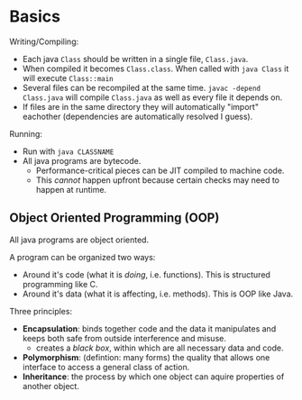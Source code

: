 
# Basics

Writing/Compiling:
- Each java `Class` should be written in a single file, `Class.java`.
- When compiled it becomes `Class.class`. When called with `java Class` it will
  execute `Class::main`
- Several files can be recompiled at the same time. `javac -depend Class.java`
  will compile `Class.java` as well as every file it depends on.
- If files are in the same directory they will automatically "import"
  eachother (dependencies are automatically resolved I guess).

Running:
- Run with `java CLASSNAME`
- All java programs are bytecode.
  - Performance-critical pieces can be JIT compiled to machine code.
  - This _cannot_ happen upfront because certain checks may need to happen at
    runtime.

## Object Oriented Programming (OOP)

All java programs are object oriented.

A program can be organized two ways:
- Around it's code (what it is _doing_, i.e. functions). This is structured programming like C.
- Around it's data (what it is affecting, i.e. methods). This is OOP like Java.

Three principles:
- **Encapsulation**: binds together code and the data it manipulates and keeps both
  safe from outside interference and misuse.
  - creates a _black box_, within which are all necessary data and code.
- **Polymorphism**: (defintion: many forms) the quality that allows one
  interface to access a general class of action.
- **Inheritance**: the process by which one object can aquire properties of
  another object.

